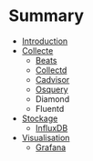 # Summary

* [Introduction](README.md)
* [Collecte](collect/README.md)
   * [Beats](collect/beats.md)
   * [Collectd](collect/collectd.md)
   * [Cadvisor](collect/cadvisor.md)
   * [Osquery](collect/osquery.md)
   * Diamond
   * Fluentd
* [Stockage](store/README.md)
   * [InfluxDB](store/influxdb.md)
* [Visualisation](view/README.md)
   * [Grafana](view/grafana.md)

